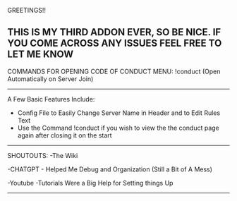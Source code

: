 GREETINGS!!

THIS IS MY THIRD ADDON EVER, SO BE NICE.
IF YOU COME ACROSS ANY ISSUES FEEL FREE TO LET ME KNOW
---------------------------------------------------------------------------------

COMMANDS FOR OPENING CODE OF CONDUCT MENU:
!conduct
(Open Automatically on Server Join)

------------------------------------------------------------------------------------

A Few Basic Features Include: 
- Config File to Easily Change Server Name in Header and to Edit Rules Text
- Use the Command !conduct if you wish to view the the conduct page again after closing it on the start

----------------------------------------------------------------------------------------

SHOUTOUTS:
-The Wiki

-CHATGPT - Helped Me Debug and Organization (Still a Bit of A Mess)

-Youtube -Tutorials Were a Big Help for Setting things Up

-----------------------------------------------------------------------------------------
